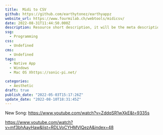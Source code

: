 ```yaml
---
title:  Midi to CSV
github: https://github.com/earthytonez/earthyappz
website_url: https://www.fourmilab.ch/webtools/midicsv/
date: 2022-08-31T11:44:50.000Z
description: Resource short description, it will be the meta description for the theme also.
ssg:
  - Programming
css:
  - Undefined
cms:
  - Undefined
tags:
  - Native App
  - Windows
  - Mac OS Xhttps://sonic-pi.net/

categories:
  - Aesthetic
draft: true
publish_date: "2022-05-03T15:17:26Z"
update_date: "2022-08-10T18:31:45Z"
---
```


New Song: https://www.youtube.com/watch?v=ZddqSR1wXkE&t=9335s

https://www.youtube.com/watch?v=mf3bhAayHaw&list=RDLVoCYHMVlQezA&index=48

